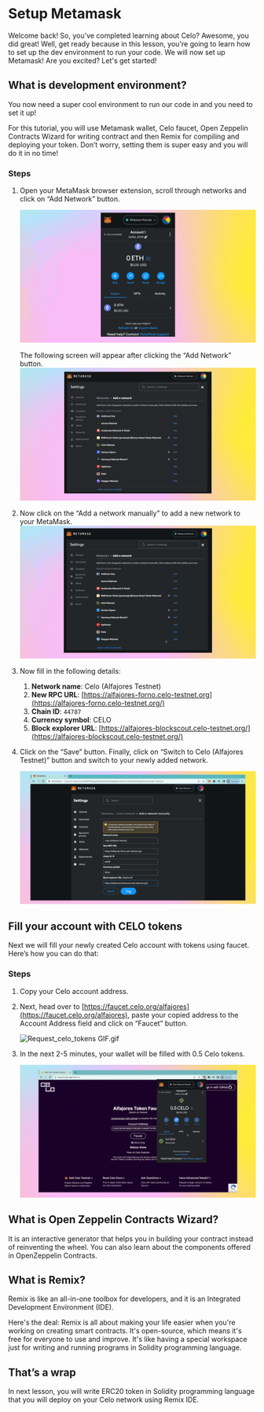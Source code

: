 # Setup Metamask

Welcome back!  So, you've completed learning about Celo? Awesome, you did great! Well, get ready because in this lesson, you're going to learn how to set up the dev environment to run your code. We will now set up Metamask! Are you excited? Let's get started!

## What is development environment?

You now need a super cool environment to run our code in and you need to set it up!

For this tutorial, you will use Metamask wallet, Celo faucet, Open Zeppelin Contracts Wizard for writing contract and then Remix for compiling and deploying your token. Don’t worry, setting them is super easy and you will do it in no time!

### Steps

1. Open your MetaMask browser extension, scroll through networks and click on “Add Network” button.

    ![Frame 3560339.gif](https://github.com/0xmetaschool/Learning-Projects/blob/main/assests_for_all/assests_for_celo/3.%20Setup%20Metamask/Frame_3560339.gif?raw=true)
    
    The following screen will appear after clicking the “Add Network” button.
    ![Frame 3560339 (1).png](https://github.com/0xmetaschool/Learning-Projects/blob/main/assests_for_all/assests_for_celo/3.%20Setup%20Metamask/Frame_3560339_(1).png?raw=true)

2. Now click on the “Add a network manually” to add a new network to your MetaMask. 
    ![Frame 3560339 (1).gif](https://github.com/0xmetaschool/Learning-Projects/blob/main/assests_for_all/assests_for_celo/3.%20Setup%20Metamask/Frame_3560339_(1).gif?raw=true)

3. Now fill in the following details:
    1. **Network name**: Celo (Alfajores Testnet)
    2. **New RPC URL**: [https://alfajores-forno.celo-testnet.org](https://alfajores-forno.celo-testnet.org/)
    3. **Chain ID**: `44787`
    4. **Currency symbol**: CELO
    5. **Block explorer URL**: [https://alfajores-blockscout.celo-testnet.org/](https://alfajores-blockscout.celo-testnet.org/)
4. Click on the “Save” button. Finally, click on “Switch to Celo (Alfajores Testnet)” button and switch to your newly added network.

    ![Add_celo_test_network.gif](https://github.com/0xmetaschool/Learning-Projects/blob/main/assests_for_all/assests_for_celo/3.%20Setup%20Metamask/Add_celo_test_network.gif?raw=true)

## Fill your account with CELO tokens

Next we will fill your newly created Celo account with tokens using faucet. Here’s how you can do that:

### Steps

1. Copy your Celo account address.
2. Next, head over to [https://faucet.celo.org/alfajores](https://faucet.celo.org/alfajores), paste your copied address to the Account Address field and click on “Faucet” button.

    ![Request_celo_tokens GIF.gif](https://github.com/0xmetaschool/Learning-Projects/blob/main/assests_for_all/assests_for_celo/3.%20Setup%20Metamask/Request_celo_tokens_GIF.gif?raw=true)

3. In the next 2-5 minutes, your wallet will be filled with 0.5 Celo tokens.

    ![Frame 3560339.jpg](https://github.com/0xmetaschool/Learning-Projects/blob/main/assests_for_all/assests_for_celo/3.%20Setup%20Metamask/Frame_3560339.jpg?raw=true)

## What is Open Zeppelin Contracts Wizard?

It is an interactive generator that helps you in building your contract instead of reinventing the wheel. You can also learn about the components offered in OpenZeppelin Contracts. 

## What is Remix?

Remix is like an all-in-one toolbox for developers, and it is an Integrated Development Environment (IDE).

Here's the deal: Remix is all about making your life easier when you're working on creating smart contracts. It's open-source, which means it's free for everyone to use and improve. It's like having a special workspace just for writing and running programs in Solidity programming language.

## That’s a wrap

In next lesson, you will write ERC20 token in Solidity programming language that you will deploy on your Celo network using Remix IDE.